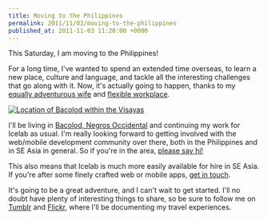 ```yaml
---
title: Moving to the Philippines
permalink: 2011/11/03/moving-to-the-philippines
published_at: 2011-11-03 11:20:00 +0000
---
```


This Saturday, I am moving to the Philippines!

For a long time, I've wanted to spend an extended time overseas, to learn a new place, culture and language, and tackle all the interesting challenges that go along with it. Now, it's actually going to happen, thanks to my [equally adventurous wife](http://profiles.ayad.com.au/AyadProfileDetail.aspx?AmbassadorID=5938) and [flexible workplace](http://icelab.com.au/).

[![Location of Bacolod within the Visayas](content/images/ss/83e2e859e310.jpg)](http://maps.google.com/maps?q=Bacolod+City,+Western+Visayas,+Philippines&hl=en&sll=12.071553,121.662598&sspn=9.101249,9.294434&vpsrc=0&hnear=Bacolod+City,+Negros+Occidental,+Western+Visayas,+Philippines&t=m&z=12)

I'll be living in [Bacolod, Negros Occidental](http://en.wikipedia.org/wiki/Bacolod) and continuing my work for Icelab as usual. I'm really looking forward to getting involved with the web/mobile development community over there, both in the Philippines and in SE Asia in general. So if you're in the area, [please say hi!](/contact)

This also means that Icelab is much more easily available for hire in SE Asia. If you're after some finely crafted web or mobile apps, [get in touch](http://icelab.com.au/contact).

It's going to be a great adventure, and I can't wait to get started. I'll no doubt have plenty of interesting things to share, so be sure to follow me on [Tumblr](http://tumble.openmonkey.com/) and [Flickr](http://flickr.com/photos/timriley), where I'll be documenting my travel experiences.

